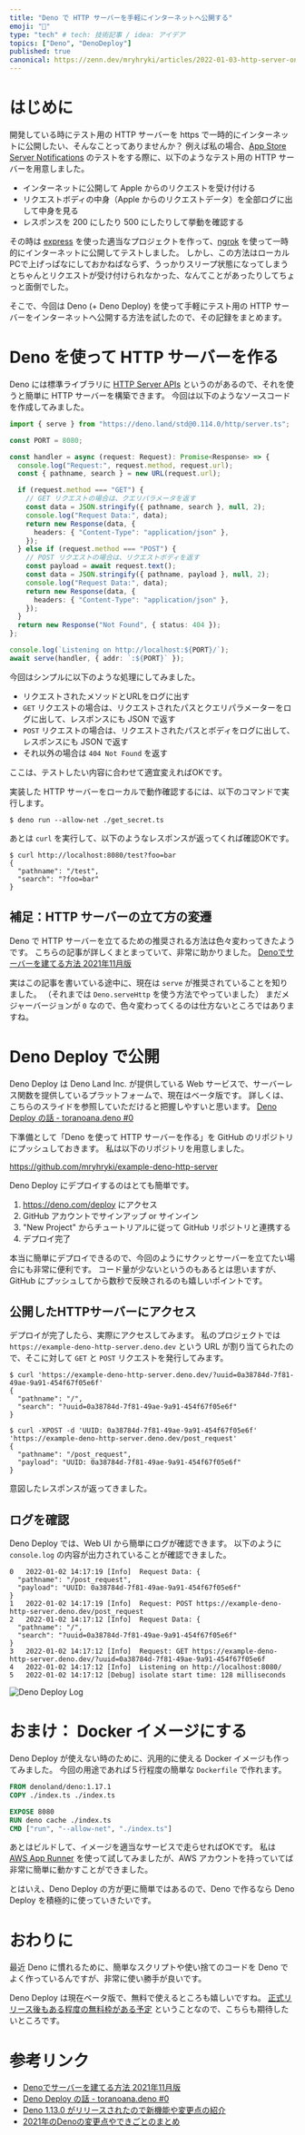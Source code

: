 ```yaml
---
title: "Deno で HTTP サーバーを手軽にインターネットへ公開する"
emoji: "🦕"
type: "tech" # tech: 技術記事 / idea: アイデア
topics: ["Deno", "DenoDeploy"]
published: true
canonical: https://zenn.dev/mryhryki/articles/2022-01-03-http-server-on-deno
---
```


# はじめに

開発している時にテスト用の HTTP サーバーを https で一時的にインターネットに公開したい、そんなことってありませんか？
例えば私の場合、[App Store Server Notifications](https://developer.apple.com/documentation/appstoreservernotifications) のテストをする際に、以下のようなテスト用の HTTP サーバーを用意しました。

- インターネットに公開して Apple からのリクエストを受け付ける
- リクエストボディの中身（Apple からのリクエストデータ）を全部ログに出して中身を見る
- レスポンスを 200 にしたり 500 にしたりして挙動を確認する

その時は [express](https://expressjs.com/) を使った適当なプロジェクトを作って、[ngrok](https://ngrok.com/) を使って一時的にインターネットに公開してテストしました。
しかし、この方法はローカルPCで上げっぱなにしておかねばならず、うっかりスリープ状態になってしまうとちゃんとリクエストが受け付けられなかった、なんてことがあったりしてちょっと面倒でした。

そこで、今回は Deno (+ Deno Deploy) を使って手軽にテスト用の HTTP サーバーをインターネットへ公開する方法を試したので、その記録をまとめます。



# Deno を使って HTTP サーバーを作る

Deno には標準ライブラリに [HTTP Server APIs](https://deno.land/manual@v1.17.1/runtime/http_server_apis) というのがあるので、それを使うと簡単に HTTP サーバーを構築できます。
今回は以下のようなソースコードを作成してみました。

```typescript
import { serve } from "https://deno.land/std@0.114.0/http/server.ts";

const PORT = 8080;

const handler = async (request: Request): Promise<Response> => {
  console.log("Request:", request.method, request.url);
  const { pathname, search } = new URL(request.url);

  if (request.method === "GET") {
    // GET リクエストの場合は、クエリパラメータを返す
    const data = JSON.stringify({ pathname, search }, null, 2);
    console.log("Request Data:", data);
    return new Response(data, {
      headers: { "Content-Type": "application/json" },
    });
  } else if (request.method === "POST") {
    // POST リクエストの場合は、リクエストボディを返す
    const payload = await request.text();
    const data = JSON.stringify({ pathname, payload }, null, 2);
    console.log("Request Data:", data);
    return new Response(data, {
      headers: { "Content-Type": "application/json" },
    });
  }
  return new Response("Not Found", { status: 404 });
};

console.log(`Listening on http://localhost:${PORT}/`);
await serve(handler, { addr: `:${PORT}` });
```

今回はシンプルに以下のような処理にしてみました。

- リクエストされたメソッドとURLをログに出す
- `GET` リクエストの場合は、リクエストされたパスとクエリパラメーターをログに出して、レスポンスにも JSON で返す
- `POST` リクエストの場合は、リクエストされたパスとボディをログに出して、レスポンスにも JSON で返す
- それ以外の場合は `404 Not Found` を返す
 
ここは、テストしたい内容に合わせて適宜変えればOKです。

実装した HTTP サーバーをローカルで動作確認するには、以下のコマンドで実行します。

```shell
$ deno run --allow-net ./get_secret.ts
```

あとは `curl` を実行して、以下のようなレスポンスが返ってくれば確認OKです。

```shell
$ curl http://localhost:8080/test?foo=bar
{
  "pathname": "/test",
  "search": "?foo=bar"
}
```

## 補足：HTTP サーバーの立て方の変遷

Deno で HTTP サーバーを立てるための推奨される方法は色々変わってきたようです。
こちらの記事が詳しくまとまっていて、非常に助かりました。
[Denoでサーバーを建てる方法 2021年11月版](https://zenn.dev/kawarimidoll/articles/8031c2618fedca#deno-native-http)

実はこの記事を書いている途中に、現在は `serve` が推奨されていることを知りました。
（それまでは `Deno.serveHttp` を使う方法でやっていました）
まだメジャーバージョンが `0` なので、色々変わってくるのは仕方ないところではありますね。


# Deno Deploy で公開

Deno Deploy は Deno Land Inc. が提供している Web サービスで、サーバーレス関数を提供しているプラットフォームで、現在はベータ版です。
詳しくは、こちらのスライドを参照していただけると把握しやすいと思います。
[Deno Deploy の話 - toranoana.deno #0](https://talk-deploy-kt3k.deno.dev/#1)

下準備として「Deno を使って HTTP サーバーを作る」を GitHub のリポジトリにプッシュしておきます。
私は以下のリポジトリを用意しました。

https://github.com/mryhryki/example-deno-http-server

Deno Deploy にデプロイするのはとても簡単です。

1. https://deno.com/deploy にアクセス
2. GitHub アカウントでサインアップ or サインイン
3. "New Project" からチュートリアルに従って GitHub リポジトリと連携する
4. デプロイ完了

本当に簡単にデプロイできるので、今回のようにサクッとサーバーを立てたい場合にも非常に便利です。
コード量が少ないというのもあるとは思いますが、GitHub にプッシュしてから数秒で反映されるのも嬉しいポイントです。

## 公開したHTTPサーバーにアクセス

デプロイが完了したら、実際にアクセスしてみます。
私のプロジェクトでは `https://example-deno-http-server.deno.dev` という URL が割り当てられたので、そこに対して `GET` と `POST` リクエストを発行してみます。

```shell
$ curl 'https://example-deno-http-server.deno.dev/?uuid=0a38784d-7f81-49ae-9a91-454f67f05e6f'
{
  "pathname": "/",
  "search": "?uuid=0a38784d-7f81-49ae-9a91-454f67f05e6f"
}
```

```shell
$ curl -XPOST -d 'UUID: 0a38784d-7f81-49ae-9a91-454f67f05e6f' 'https://example-deno-http-server.deno.dev/post_request'
{
  "pathname": "/post_request",
  "payload": "UUID: 0a38784d-7f81-49ae-9a91-454f67f05e6f"
}
```

意図したレスポンスが返ってきました。

## ログを確認

Deno Deploy では、Web UI から簡単にログが確認できます。
以下のように `console.log` の内容が出力されていることが確認できました。

```
0	2022-01-02 14:17:19	[Info]	Request Data: {
  "pathname": "/post_request",
  "payload": "UUID: 0a38784d-7f81-49ae-9a91-454f67f05e6f"
}
1	2022-01-02 14:17:19	[Info]	Request: POST https://example-deno-http-server.deno.dev/post_request
2	2022-01-02 14:17:12	[Info]	Request Data: {
  "pathname": "/",
  "search": "?uuid=0a38784d-7f81-49ae-9a91-454f67f05e6f"
}
3	2022-01-02 14:17:12	[Info]	Request: GET https://example-deno-http-server.deno.dev/?uuid=0a38784d-7f81-49ae-9a91-454f67f05e6f
4	2022-01-02 14:17:12	[Info]	Listening on http://localhost:8080/
5	2022-01-02 14:17:12	[Debug]	isolate start time: 128 milliseconds
```

![Deno Deploy Log](https://mryhryki.com/file/cW02Nk03R2_oTtCy-hCSVtKG8Z0hhHZ.png)



# おまけ： Docker イメージにする

Deno Deploy が使えない時のために、汎用的に使える Docker イメージも作ってみました。
今回の用途であれば５行程度の簡単な `Dockerfile` で作れます。

```dockerfile
FROM denoland/deno:1.17.1
COPY ./index.ts ./index.ts

EXPOSE 8080
RUN deno cache ./index.ts
CMD ["run", "--allow-net", "./index.ts"]
```

あとはビルドして、イメージを適当なサービスで走らせればOKです。
私は [AWS App Runner](https://aws.amazon.com/jp/apprunner/) を使って試してみましたが、AWS アカウントを持っていてば非常に簡単に動かすことができました。

とはいえ、Deno Deploy の方が更に簡単ではあるので、Deno で作るなら Deno Deploy を積極的に使っていきたいです。



# おわりに

最近 Deno に慣れるために、簡単なスクリプトや使い捨てのコードを Deno でよく作っているんですが、非常に使い勝手が良いです。

Deno Deploy は現在ベータ版で、無料で使えるところも嬉しいですね。
[正式リリース後もある程度の無料枠がある予定](https://talk-deploy-kt3k.deno.dev/#8) ということなので、こちらも期待したいところです。



# 参考リンク

- [Denoでサーバーを建てる方法 2021年11月版](https://zenn.dev/kawarimidoll/articles/8031c2618fedca#deno-native-http)
- [Deno Deploy の話 - toranoana.deno #0](https://talk-deploy-kt3k.deno.dev/#1)
- [Deno 1.13.0 がリリースされたので新機能や変更点の紹介](https://zenn.dev/magurotuna/articles/deno-release-note-1-13-0#1.-%E3%83%8D%E3%82%A4%E3%83%86%E3%82%A3%E3%83%96-http-%E3%82%B5%E3%83%BC%E3%83%90%E3%83%BC%E5%AE%9F%E8%A3%85%E3%81%AE%E5%AE%89%E5%AE%9A%E5%8C%96)
- [2021年のDenoの変更点やできごとのまとめ](https://zenn.dev/uki00a/articles/whats-new-for-deno-in-2021#%E3%83%8D%E3%82%A4%E3%83%86%E3%82%A3%E3%83%96http%E3%82%B5%E3%83%BC%E3%83%90)
